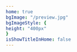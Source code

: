 ```yaml
---
home: true
bgImage: "/preview.jpg"
bgImageStyle: { 
height: "400px" 
}
isShowTitleInHome: false
---
```

